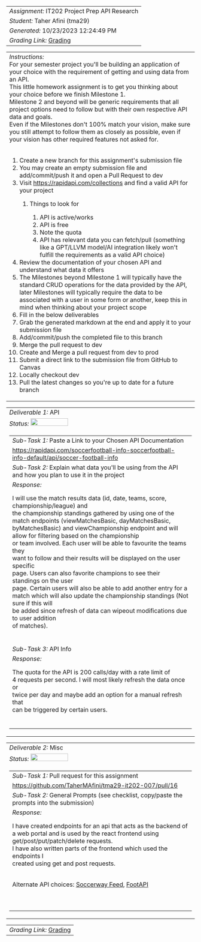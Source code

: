 <table><tr><td> <em>Assignment: </em> IT202 Project Prep API Research</td></tr>
<tr><td> <em>Student: </em> Taher Afini (tma29)</td></tr>
<tr><td> <em>Generated: </em> 10/23/2023 12:24:49 PM</td></tr>
<tr><td> <em>Grading Link: </em> <a rel="noreferrer noopener" href="https://learn.ethereallab.app/homework/IT202-007-F23/it202-project-prep-api-research/grade/tma29" target="_blank">Grading</a></td></tr></table>
<table><tr><td> <em>Instructions: </em> <div>For your semester project you'll be building an application of your choice with the requirement of getting and using data from an API.</div><div>This little homework assignment is to get you thinking about your choice before we finish Milestone 1.</div><div>Milestone 2 and beyond will be generic requirements that all project options need to follow but with their own respective API data and goals.</div><div>Even if the Milestones don't 100% match your vision, make sure you still attempt to follow them as closely as possible, even if your vision has other required features not asked for.</div><div><br></div><div><ol><li>Create a new branch for this assignment's submission file</li><li>You may create an empty submission file and add/commit/push it and open a Pull Request to dev</li><li>Visit&nbsp;<a href="https://rapidapi.com/collections">https://rapidapi.com/collections</a> and find a valid API for your project</li><ol><li>Things to look for</li><ol><li>API is active/works</li><li>API is free</li><li>Note the quota</li><li>API has relevant data you can fetch/pull (something like a GPT/LLVM model/AI integration likely won't fulfill the requirements as a valid API choice)</li></ol></ol><li>Review the documentation of your chosen API and understand what data it offers</li><li>The Milestones beyond Milestone 1 will typically have the standard CRUD operations for the data provided by the API, later Milestones will typically require the data to be associated with a user in some form or another, keep this in mind when thinking about your project scope</li><li>Fill in the below deliverables</li><li>Grab the generated markdown at the end and apply it to your submission file</li><li>Add/commit/push the completed file to this branch</li><li>Merge the pull request to dev</li><li>Create and Merge a pull request from dev to prod</li><li>Submit a direct link to the submission file from GitHub to Canvas</li><li>Locally checkout dev</li><li>Pull the latest changes so you're up to date for a future branch</li></ol></div></td></tr></table>
<table><tr><td> <em>Deliverable 1: </em> API </td></tr><tr><td><em>Status: </em> <img width="100" height="20" src="https://user-images.githubusercontent.com/54863474/211707773-e6aef7cb-d5b2-4053-bbb1-b09fc609041e.png"></td></tr>
<tr><td><table><tr><td> <em>Sub-Task 1: </em> Paste a Link to your Chosen API Documentation</td></tr>
<tr><td> <a rel="noreferrer noopener" target="_blank" href="https://rapidapi.com/soccerfootball-info-soccerfootball-info-default/api/soccer-football-info">https://rapidapi.com/soccerfootball-info-soccerfootball-info-default/api/soccer-football-info</a> </td></tr>
<tr><td> <em>Sub-Task 2: </em> Explain what data you'll be using from the API and how you plan to use it in the project</td></tr>
<tr><td> <em>Response:</em> <p>I will use the match results data (id, date, teams, score, championship/league) and<br>the championship standings gathered by using one of the match endpoints (viewMatchesBasic, dayMatchesBasic,<br>byMatchesBasic) and viewChampionship endpoint and will allow for filtering based on the championship<br>or team involved. Each user will be able to favourite the teams they<br>want to follow and their results will be displayed on the user specific<br>page. Users can also favorite champions to see their standings on the user<br>page. Certain users will also be able to add another entry for a<br>match which will also update the championship standings (Not sure if this will<br>be added since refresh of data can wipeout modifications due to user addition<br>of matches).<br></p><br></td></tr>
<tr><td> <em>Sub-Task 3: </em> API Info</td></tr>
<tr><td> <em>Response:</em> <p>The quota for the API is 200 calls/day with a rate limit of<br>4 requests per second. I will most likely refresh the data once or<br>twice per day and maybe add an option for a manual refresh that<br>can be triggered by certain users.<br></p><br></td></tr>
</table></td></tr>
<table><tr><td> <em>Deliverable 2: </em> Misc </td></tr><tr><td><em>Status: </em> <img width="100" height="20" src="https://user-images.githubusercontent.com/54863474/211707773-e6aef7cb-d5b2-4053-bbb1-b09fc609041e.png"></td></tr>
<tr><td><table><tr><td> <em>Sub-Task 1: </em> Pull request for this assignment</td></tr>
<tr><td> <a rel="noreferrer noopener" target="_blank" href="https://github.com/TaherMAfini/tma29-it202-007/pull/16">https://github.com/TaherMAfini/tma29-it202-007/pull/16</a> </td></tr>
<tr><td> <em>Sub-Task 2: </em> General Prompts (see checklist, copy/paste the prompts into the submission)</td></tr>
<tr><td> <em>Response:</em> <p>I have created endpoints for an api that acts as the backend of<br>a web portal and is used by the react frontend using get/post/put/patch/delete requests.<br>I have also written parts of the frontend which used the endpoints I<br>created using get and post requests.<div><br></div><div>Alternate API choices: <a href="https://rapidapi.com/tipsters/api/soccerway-feed">Soccerway Feed</a>, <a href="https://rapidapi.com/fluis.lacasse/api/footapi7">FootAPI</a></div><br></p><br></td></tr>
</table></td></tr>
<table><tr><td><em>Grading Link: </em><a rel="noreferrer noopener" href="https://learn.ethereallab.app/homework/IT202-007-F23/it202-project-prep-api-research/grade/tma29" target="_blank">Grading</a></td></tr></table>